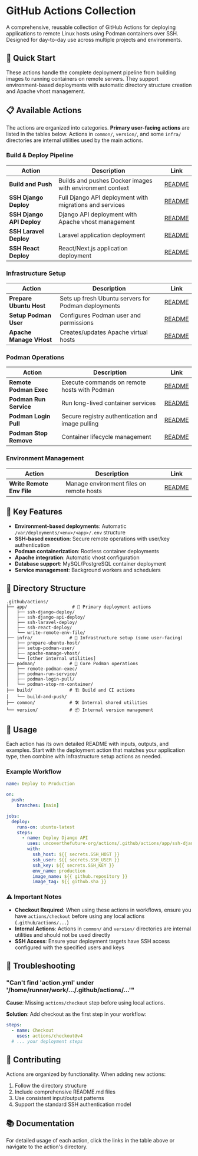 # GitHub Actions Collection

A comprehensive, reusable collection of GitHub Actions for deploying applications to remote Linux hosts using Podman containers over SSH. Designed for day-to-day use across multiple projects and environments.

## 🚀 Quick Start

These actions handle the complete deployment pipeline from building images to running containers on remote servers. They support environment-based deployments with automatic directory structure creation and Apache vhost management.

## 📋 Available Actions

The actions are organized into categories. **Primary user-facing actions** are listed in the tables below. Actions in `common/`, `version/`, and some `infra/` directories are internal utilities used by the main actions.

### Build & Deploy Pipeline

| Action | Description | Link |
|--------|-------------|------|
| **Build and Push** | Builds and pushes Docker images with environment context | [README](.github/actions/build-and-push/README.md) |
| **SSH Django Deploy** | Full Django API deployment with migrations and services | [README](.github/actions/app/ssh-django-deploy/README.md) |
| **SSH Django API Deploy** | Django API deployment with Apache vhost management | [README](.github/actions/app/ssh-django-api-deploy/README.md) |
| **SSH Laravel Deploy** | Laravel application deployment | [README](.github/actions/app/ssh-laravel-deploy/README.md) |
| **SSH React Deploy** | React/Next.js application deployment | [README](.github/actions/app/ssh-react-deploy/README.md) |

### Infrastructure Setup

| Action | Description | Link |
|--------|-------------|------|
| **Prepare Ubuntu Host** | Sets up fresh Ubuntu servers for Podman deployments | [README](.github/actions/infra/prepare-ubuntu-host/README.md) |
| **Setup Podman User** | Configures Podman user and permissions | [README](.github/actions/infra/setup-podman-user/README.md) |
| **Apache Manage VHost** | Creates/updates Apache virtual hosts | [README](.github/actions/infra/apache-manage-vhost/README.md) |

### Podman Operations

| Action | Description | Link |
|--------|-------------|------|
| **Remote Podman Exec** | Execute commands on remote hosts with Podman | [README](.github/actions/podman/remote-podman-exec/README.md) |
| **Podman Run Service** | Run long-lived container services | [README](.github/actions/podman/podman-run-service/README.md) |
| **Podman Login Pull** | Secure registry authentication and image pulling | [README](.github/actions/podman/podman-login-pull/README.md) |
| **Podman Stop Remove** | Container lifecycle management | [README](.github/actions/podman/podman-stop-rm-container/README.md) |

### Environment Management

| Action | Description | Link |
|--------|-------------|------|
| **Write Remote Env File** | Manage environment files on remote hosts | [README](.github/actions/app/write-remote-env-file/README.md) |

## 🔧 Key Features

- **Environment-based deployments**: Automatic `/var/deployments/<env>/<app>/.env` structure
- **SSH-based execution**: Secure remote operations with user/key authentication
- **Podman containerization**: Rootless container deployments
- **Apache integration**: Automatic vhost configuration
- **Database support**: MySQL/PostgreSQL container deployment
- **Service management**: Background workers and schedulers

## 📁 Directory Structure

```
.github/actions/
├── app/                 # 🚀 Primary deployment actions
│   ├── ssh-django-deploy/
│   ├── ssh-django-api-deploy/
│   ├── ssh-laravel-deploy/
│   ├── ssh-react-deploy/
│   └── write-remote-env-file/
├── infra/              # 🔧 Infrastructure setup (some user-facing)
│   ├── prepare-ubuntu-host/
│   ├── setup-podman-user/
│   ├── apache-manage-vhost/
│   └── [other internal utilities]
├── podman/             # 🐳 Core Podman operations
│   ├── remote-podman-exec/
│   ├── podman-run-service/
│   ├── podman-login-pull/
│   └── podman-stop-rm-container/
├── build/              # 🏗️ Build and CI actions
│   └── build-and-push/
├── common/             # 🛠️ Internal shared utilities
└── version/            # 📦 Internal version management
```

## 🔧 Usage

Each action has its own detailed README with inputs, outputs, and examples. Start with the deployment action that matches your application type, then combine with infrastructure setup actions as needed.

### Example Workflow

```yaml
name: Deploy to Production

on:
  push:
    branches: [main]

jobs:
  deploy:
    runs-on: ubuntu-latest
    steps:
      - name: Deploy Django API
        uses: uncoverthefuture-org/actions/.github/actions/app/ssh-django-deploy@master
        with:
          ssh_host: ${{ secrets.SSH_HOST }}
          ssh_user: ${{ secrets.SSH_USER }}
          ssh_key: ${{ secrets.SSH_KEY }}
          env_name: production
          image_name: ${{ github.repository }}
          image_tag: ${{ github.sha }}
```

### ⚠️ Important Notes

- **Checkout Required**: When using these actions in workflows, ensure you have `actions/checkout` before using any local actions (`.github/actions/...`)
- **Internal Actions**: Actions in `common/` and `version/` directories are internal utilities and should not be used directly
- **SSH Access**: Ensure your deployment targets have SSH access configured with the specified users and keys

## 🚨 Troubleshooting

### "Can't find 'action.yml' under '/home/runner/work/.../.github/actions/...'"

**Cause**: Missing `actions/checkout` step before using local actions.

**Solution**: Add checkout as the first step in your workflow:

```yaml
steps:
  - name: Checkout
    uses: actions/checkout@v4
  # ... your deployment steps
```

## 🤝 Contributing

Actions are organized by functionality. When adding new actions:

1. Follow the directory structure
2. Include comprehensive README.md files
3. Use consistent input/output patterns
4. Support the standard SSH authentication model

## 📚 Documentation

For detailed usage of each action, click the links in the table above or navigate to the action's directory.
